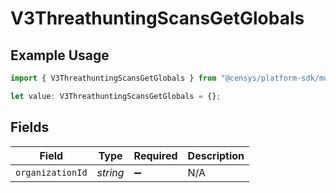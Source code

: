 # V3ThreathuntingScansGetGlobals

## Example Usage

```typescript
import { V3ThreathuntingScansGetGlobals } from "@censys/platform-sdk/models/operations";

let value: V3ThreathuntingScansGetGlobals = {};
```

## Fields

| Field              | Type               | Required           | Description        |
| ------------------ | ------------------ | ------------------ | ------------------ |
| `organizationId`   | *string*           | :heavy_minus_sign: | N/A                |